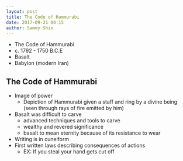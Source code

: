 ```yaml
---
layout: post
title: The Code of Hammurabi
date: 2017-09-21 00:15
author: Sammy Shin
---
```


* The Code of Hammurabi
* c. 1792 - 1750 B.C.E
* Basalt
* Babylon (modern Iran)

## The Code of Hammurabi
* Image of power
  * Depiction of Hammurabi given a staff and ring by a divine being (seen through rays of fire emitted by him)
* Basalt was difficult to carve
  * advanced techniques and tools to carve
  * wealthy and revered significance
  * basalt to mean eternity because of its resistance to wear
* Writing is in cuneiform
* First written laws describing consequences of actions
  * EX: If you steal your hand gets cut off
